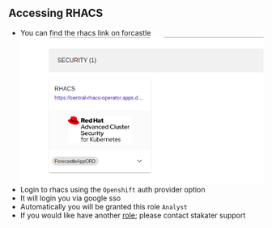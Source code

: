 ## Accessing RHACS

- You can find the rhacs link on forcastle
  ![img.png](images/rhacs-forecastle.png)
- Login to rhacs using the `Openshift` auth provider option
- It will login you via google sso
- Automatically you will be granted this role `Analyst`
- If you would like have another [role](./02-permissions.md); please contact stakater support